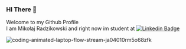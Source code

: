### HI There 👋<br>
Welcome to my Github Profile<br>
I am Mikołaj Radzikowski and right now im student at
[![Linkedin Badge](https://www.ur.edu.pl/bundles/migocontaomigoapp/img/uniwersytet-rzeszowski-min.png)](https://www.ur.edu.pl/pl/)

![coding-animated-laptop-flow-stream-ja04010rm5o68zfk](https://github.com/jarekmadczak/jarekmadczak/assets/82841077/ef1afa3a-2469-4079-9ac9-c0c441359ef2)
